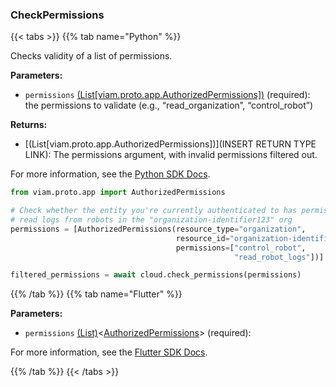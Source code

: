 ### CheckPermissions

{{< tabs >}}
{{% tab name="Python" %}}

Checks validity of a list of permissions.

**Parameters:**

- `permissions` [(List[viam.proto.app.AuthorizedPermissions])](https://python.viam.dev/autoapi/viam/proto/app/index.html#viam.proto.app.AuthorizedPermissions) (required): the permissions to validate (e.g., “read_organization”, “control_robot”)


**Returns:**

- [(List[viam.proto.app.AuthorizedPermissions])](INSERT RETURN TYPE LINK): The permissions argument, with invalid permissions filtered out.

For more information, see the [Python SDK Docs](https://python.viam.dev/autoapi/viam/app/app_client/index.html#viam.app.app_client.AppClient.check_permissions).

``` python {class="line-numbers linkable-line-numbers"}
from viam.proto.app import AuthorizedPermissions

# Check whether the entity you're currently authenticated to has permission to control and/or
# read logs from robots in the "organization-identifier123" org
permissions = [AuthorizedPermissions(resource_type="organization",
                                     resource_id="organization-identifier123",
                                     permissions=["control_robot",
                                                  "read_robot_logs"])]

filtered_permissions = await cloud.check_permissions(permissions)

```

{{% /tab %}}
{{% tab name="Flutter" %}}

**Parameters:**

- `permissions` [(List)](https://api.flutter.dev/flutter/dart-core/List-class.html)<[AuthorizedPermissions](https://flutter.viam.dev/viam_protos.app.app/AuthorizedPermissions-class.html)> (required):


For more information, see the [Flutter SDK Docs](https://flutter.viam.dev/viam_protos.app.app/AppServiceClient/checkPermissions.html).

{{% /tab %}}
{{< /tabs >}}
